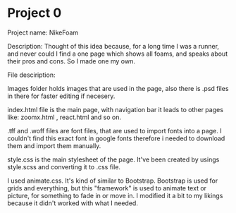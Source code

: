 # Project 0

Project name: NikeFoam

Description: Thought of this idea because, for a long time I was a runner, and never could I find a one page which shows all foams, and speaks about their pros and cons. So I made one my own.

File desciription:

Images folder holds images that are used in the page, also there is .psd files in there for faster editing if necesery.

index.html file is the main page, with navigation bar it leads to other pages like: zoomx.html , react.html and so on.

.tff and .woff files are font files, that are used to import fonts into a page. I couldn't find this exact font in google fonts therefore i needed to download them and import them manually.

style.css is the main stylesheet of the page. It've been created by usings style.scss and converting it to .css file.

I used animate.css. It's kind of similar to Bootstrap. Bootstrap is used for grids and everything, but this "framework" is used to animate text or picture, for something to fade in or move in. I modified it a bit to my likings because it didn't worked with what I needed.


